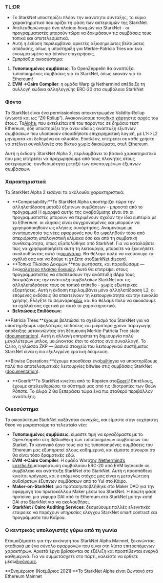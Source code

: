 ### TL;DR

* Το StarkNet υποστηρίζει πλέον την ικανότητα σύνταξης, το κύριο χαρακτηριστικό που ορίζει τη φάση των αστερισμών της StarkNet.
* Απελευθερώνουμε ένα πλαίσιο δοκιμών για StarkNet - οι προγραμματιστές μπορούν τώρα να δοκιμάσουν τις συμβάσεις τους τοπικά και αποτελεσματικά.
* Αυτή η έκδοση περιλαμβάνει αρκετές αξιοσημείωτες βελτιώσεις απόδοσης, όπως η υποστήριξη για Merkle-Patricia Tries και ένα ενσωματωμένο για bitwise επιχειρήσεις.
* Εμπρόσθιο οικοσύστημα:

1. **Τυποποιημένες συμβάσεις**: Το OpenZeppelin θα αναπτύξει τυποποιημένες συμβάσεις για το StarkNet, όπως έκαναν για το Ethereum!
2. **EVM ->Cairo Compiler**: η ομάδα Warp @ Nethermind απέδειξε τη συλλογή κώδικα αλληλεγγύης ERC-20 στα συμβόλαια StarkNet

### Φόντο

Το StarkNet είναι ένα permissionless αποκεντρωμένο Validity-Rollup (γνωστό και ως “ZK-Rollup”). Ανακοινώσαμε τον[οδικό χάρτη](https://medium.com/starkware/on-the-road-to-starknet-a-permissionless-stark-powered-l2-zk-rollup-83be53640880)στις αρχές του έτους. Το[Alpha](https://medium.com/starkware/starknet-alpha-1-90c3348cca4f), που εκτελείται επί του παρόντος σε δημόσιο τεστ Ethereum, ήδη υποστηρίζει την άνευ αδείας ανάπτυξη έξυπνων συμβάσεων που υλοποιούν οποιαδήποτε επιχειρηματική λογική, με L1<>L2 μηνύματα και δεδομένα σε αλυσίδα. Επιπλέον, επιτρέπει σε κάθε χρήστη να στέλνει συναλλαγές στο δίκτυο χωρίς δικαιώματα, στυλ Ethereum.

Αυτή η έκδοση: StarkNet Alpha 2, περιλαμβάνει το βασικό χαρακτηριστικό που μας επιτρέπει να προχωρήσουμε από τους πλανήτες στους αστερισμούς: συνθεσιμότητα μεταξύ των ανεπτυγμένων έξυπνων συμβάσεων.

### Χαρακτηριστικά

Το StarkNet Alpha 2 εισάγει τα ακόλουθα χαρακτηριστικά:

* **Composability:**Το StarkNet Alpha υποστηρίζει τώρα την αλληλεπίδραση μεταξύ έξυπνων συμβάσεων - μπροστά από το πρόγραμμα! Η ομορφιά αυτής της αναβάθμισης είναι ότι οι προγραμματιστές μπορούν να περιμένουν σχεδόν την ίδια εμπειρία με το Ethereum. οι κλήσεις είναι συγχρονισμένες και μπορούν να χρησιμοποιηθούν ως κλήσεις συνάρτησης. Αναμένουμε με ανυπομονησία τις νέες εφαρμογές που θα ωφεληθούν τόσο από απεριόριστη υπολογιστική κλίμακα όσο και από τη συμβατική συνθεσιμότητα, όπως εξαπολύθηκε από StarkNet. Για να καταλάβετε πώς να χρησιμοποιήσετε αυτή τη λειτουργία, μπορείτε να ξεκινήσετε ακολουθώντας αυτό το[σεμινάριο](https://www.cairo-lang.org/docs/hello_starknet/calling_contracts.html). Θα θέλαμε πολύ να ακούσουμε τα σχόλιά σας και να δούμε τι χτίζετε στο[StarkNet discord](https://discord.gg/uJ9HZTUk2Y).
* **Τοπικό Πλαίσιο Δοκιμών:**που ρωτήσατε, και παραδώσαμε — ένα[καλύτερο πλαίσιο δοκιμών](https://github.com/starkware-libs/cairo-lang/tree/master/src/starkware/starknet/testing). Αυτό θα επιτρέψει στους προγραμματιστές να επισπεύσουν την ανάπτυξη dApp τους δοκιμάζοντας την ανάπτυξη συμβολαίων StarkNet και τις αλληλεπιδράσεις τους σε τοπικό επίπεδο - χωρίς εξωτερικές εξαρτήσεις. Αυτή η έκδοση περιλαμβάνει μόνο αλληλεπίδραση L2, οι επόμενες εκδόσεις θα επεκτείνουν τη λειτουργικότητα και την ευκολία χρήσης. Ελέγξτε το σεμινάριο[εδώ](https://www.cairo-lang.org/docs/hello_starknet/unit_tests.html), και θα θέλαμε πολύ να ακούσουμε τα σχόλιά σας σχετικά με αυτό το χαρακτηριστικό.
* **Βελτιώσεις Επιδόσεων:**

**Patricia Trees:**έχουμε βελτιώσει το σχεδιασμό του StarkNet για να υποστηρίξουμε υψηλότερες επιδόσεις και μικρότερο χρόνο παραγωγής απόδειξης μετακινώντας στη δέσμευση Merkle-Patricia Tree state ([documentation](https://github.com/starkware-libs/cairo-lang/blob/master/src/starkware/cairo/common/patricia_utils.py)). Αυτή η αλλαγή επιτρέπει τη δημιουργία πολύ μεγαλύτερων μπλοκ, μειώνοντας έτσι το κόστος ανά συναλλαγή. Το Cairo, η γλώσσα ZKP — βασικό στοιχείο του λειτουργικού συστήματος StarkNet είναι η πιο εξελιγμένη κρατική δέσμευση.

**Bitwise Operations:**έχουμε προσθέσει ένα[builtin](https://www.cairo-lang.org/docs/how_cairo_works/builtins.html)για να υποστηρίξουμε πολύ πιο αποτελεσματικές λειτουργίες bitwise στις συμβάσεις StarkNet ([documentation](https://www.cairo-lang.org/docs/reference/common_library.html#common-library-bitwise)).

* **Goerli:**Το StarkNet κινείται από το Ropsten στο[Goerli](https://goerli.etherscan.io/address/0xee02F29aE9A4988aE064940bF11954d6eafE26Ac)! Επιτέλους, έχουμε απελευθερώσει το σύστημά μας από τις ιδιοτροπίες των Θεών Ρόπστε. Το άλφα 2 θα ξεπεράσει τώρα ένα πιο σταθερό περιβάλλον ανάπτυξης.

### Οικοσύστημα

Το οικοσύστημα StarkNet αυξάνεται συνεχώς, και είμαστε στην ευχάριστη θέση να μοιραστούμε τα τελευταία νέα:

* **Τυποποιημένες συμβάσεις**: είμαστε τιμή να εργαζόμαστε με το OpenZeppelin στη βιβλιοθήκη των τυποποιημένων συμβάσεων του Starket. Το κανονικό έργο τους για τις τυποποιημένες συμβάσεις του Ethereum μας εξυπηρετεί όλους καθημερινά, και είμαστε σίγουροι ότι θα είναι τόσο δραματικές εδώ.
* **EVM ->Cairo Compiler**: Η ομάδα Warp[της Nethermind’s κατέδειξε](https://medium.com/nethermind-eth/warp-your-way-to-starknet-ddd6856875e0)μεταφόρτωση συμβολαίου ERC-20 από EVM bytecode σε συμβόλαιο και ανάπτυξη StarkNet στο StarkNet. Αυτή η προσπάθεια κινείται γρήγορα, και ο επόμενος στόχος μας είναι η μεταγλώττιση αυθαίρετων έξυπνων συμβάσεων από το Yul στο Κάιρο.
* **Maker-on-StarkNet**: μια πρόταση[](https://forum.makerdao.com/t/mip39c2-sp19-adding-the-starknet-engineering-core-unit-sne-001/9745)υποβλήθηκε στο Maker DAO για την εφαρμογή του πρωτοκόλλου Maker μέσω του StarkNet. Η πρώτη φάση προτείνει μια γέφυρα DAI από το Ethereum στο StarkNet με την κοπή DAI στο StarkNet για να ακολουθήσει.
* **StarkNet / Cairo Auditing Services**: δεσμεύουμε πολλές ελεγκτικές εταιρείες να παρέχουν υπηρεσίες ελέγχου StarkNet smart contract και προγράμματα του Καΐρου.

### Ο κεντρικός υπολογιστής γύρω από τη γωνία

Ετοιμαζόμαστε για την εκκίνηση του StarkNet Alpha Mainnet, ξεκινώντας σταδιακά με ένα σύνολο εφαρμογών που είναι στη λίστα επιτρεπόμενων χαρακτήρων. Αρκετά έργα βρίσκονται σε εξέλιξη και προστίθενται ενεργά καθημερινά. Για να συμμετάσχετε στο πάρτι, καλείστε να έρθετε μέσω[διχόνοιας](https://discord.gg/uJ9HZTUk2Y).

**Ενημέρωση (Νοέμβριος 2021):**Το StarkNet Alpha είναι ζωντανό στο Ethereum Mainnet
